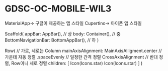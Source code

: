 # GDSC-OC-MOBILE-WIL3

MaterialApp-> 구글이 제공하는 앱 스타일
Cupertino-> 아이폰 앱 스타일

Scaffold(
  appBar: AppBar(), // 상
  body: Container(), // 중
  BottomNavigationBar: BottomAppBar(), // 하
)

Row( // 가로, 세로는 Column
  mainAxisAlignment: MainAxisAlligment.center // 가운데 자동 정렬
                                      .spaceEvenly // 일정한 간격 정렬
                     CrossAxisAlignment // 반대 정렬, Row이니 세로 정렬
  children: [
    Icon(Icons.star)
    Icon(Icons.star)
  ]
)
